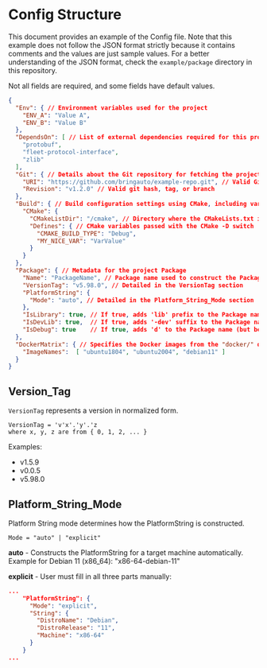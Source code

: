 # Config Structure

This document provides an example of the Config file. Note that this example does not follow the
JSON format strictly because it contains comments and the values are just sample values. For a
better understanding of the JSON format, check the `example/package` directory in this repository.

Not all fields are required, and some fields have default values.

``` json
{
  "Env": { // Environment variables used for the project
    "ENV_A": "Value A",
    "ENV_B": "Value B"
  },
  "DependsOn": [ // List of external dependencies required for this project, for Apps must be empty
    "protobuf",
    "fleet-protocol-interface",
    "zlib"
  ],
  "Git": { // Details about the Git repository for fetching the project source code
    "URI": "https://github.com/bringauto/example-repo.git", // Valid Git URI that can be used with the "git clone" command
    "Revision": "v1.2.0" // Valid git hash, tag, or branch
  },
  "Build": { // Build configuration settings using CMake, including various CMake options
    "CMake": {
      "CMakeListDir": "/cmake", // Directory where the CMakeLists.txt is located. Default value is "./", path is relative to the module's Git root
      "Defines": { // CMake variables passed with the CMake -D switch
        "CMAKE_BUILD_TYPE": "Debug",
        "MY_NICE_VAR": "VarValue"
      }
    }
  },
  "Package": { // Metadata for the project Package
    "Name": "PackageName", // Package name used to construct the Package archive name
    "VersionTag": "v5.98.0", // Detailed in the VersionTag section
    "PlatformString": {
      "Mode": "auto", // Detailed in the Platform_String_Mode section
    },
    "IsLibrary": true, // If true, adds 'lib' prefix to the Package name
    "IsDevLib": true,  // If true, adds '-dev' suffix to the Package name
    "IsDebug": true    // If true, adds 'd' to the Package name (but before the -dev suffix)
  },
  "DockerMatrix": { // Specifies the Docker images from the "docker/" directory used to build this Package
    "ImageNames":  [ "ubuntu1804", "ubuntu2004", "debian11" ]
  }
}
```

## Version_Tag

`VersionTag` represents a version in normalized form.

``` plaintext
VersionTag = 'v'x'.'y'.'z
where x, y, z are from { 0, 1, 2, ... }
```

Examples:

- v1.5.9
- v0.0.5
- v5.98.0

## Platform_String_Mode

Platform String mode determines how the PlatformString is constructed.

``` plaintext
Mode = "auto" | "explicit"
```

**auto** - Constructs the PlatformString for a target machine automatically.
Example for Debian 11 (x86_64): "x86-64-debian-11"

**explicit** - User must fill in all three parts manually:

``` json
...
    "PlatformString": {
      "Mode": "explicit",
      "String": {
        "DistroName": "Debian",
        "DistroRelease": "11",
        "Machine": "x86-64"
      }
    }
...
```
